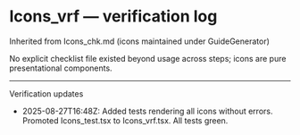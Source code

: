 # Icons_vrf — verification log

Inherited from Icons_chk.md (icons maintained under GuideGenerator)

No explicit checklist file existed beyond usage across steps; icons are pure presentational components.

---
Verification updates
- 2025-08-27T16:48Z: Added tests rendering all icons without errors. Promoted Icons_test.tsx to Icons_vrf.tsx. All tests green.
